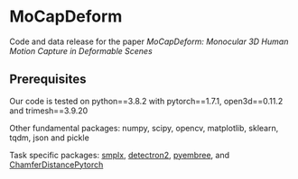 # MoCapDeform
Code and data release for the paper *MoCapDeform: Monocular 3D Human Motion Capture in Deformable Scenes*

## Prerequisites
Our code is tested on python==3.8.2 with pytorch==1.7.1, open3d==0.11.2 and trimesh==3.9.20

Other fundamental packages: numpy, scipy, opencv, matplotlib, sklearn, tqdm, json and pickle

Task specific packages: [smplx](https://github.com/vchoutas/smplx),
[detectron2](https://github.com/facebookresearch/detectron2),
[pyembree](https://github.com/scopatz/pyembree),
and [ChamferDistancePytorch](https://github.com/ThibaultGROUEIX/ChamferDistancePytorch)

